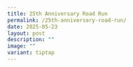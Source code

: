 ```yaml
---
title: 25th Anniversary Road Run
permalink: /25th-anniversary-road-run/
date: 2025-05-23
layout: post
description: ""
image: ""
variant: tiptap
---
```

